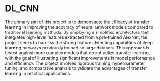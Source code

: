 # DL_CNN

The primary aim of this project is to demonstrate the efficacy of transfer learning in improving the accuracy of neural network models compared to traditional learning methods. By employing a simplified architecture that integrates high-level features extracted from a pre-trained AlexNet, the project seeks to harness the strong feature-detecting capabilities of deep learning networks previously trained on large datasets. This approach is tested against more complex models that do not utilize transfer learning, with the goal of illustrating significant improvements in model performance and efficiency. The project involves rigorous training, hyperparameter tuning, and comparative analysis to validate the advantages of transfer learning in practical applications.
